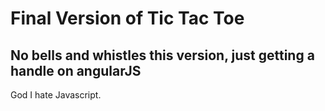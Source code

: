 <h1>Final Version of Tic Tac Toe</h1>
<h2>No bells and whistles this version, just getting a handle on angularJS</h2>

<p> God I hate Javascript. </p>